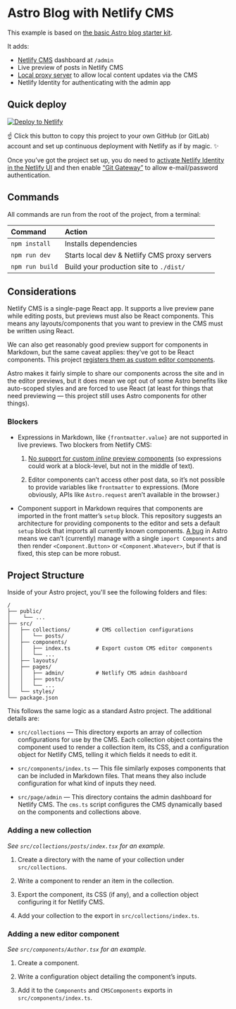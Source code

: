# Astro Blog with Netlify CMS

This example is based on [the basic Astro blog starter kit][starter].

It adds:

- [Netlify CMS][cms] dashboard at `/admin`
- Live preview of posts in Netlify CMS
- [Local proxy server][proxy] to allow local content updates via the CMS
- Netlify Identity for authenticating with the admin app

## Quick deploy

[![Deploy to Netlify](https://www.netlify.com/img/deploy/button.svg)][deploy]

☝️ Click this button to copy this project to your own GitHub (or GitLab)
account and set up continuous deployment with Netlify as if by magic. ✨

Once you’ve got the project set up, you do need to
[activate Netlify Identity in the Netlify UI][identity] and then enable
[“Git Gateway”][gateway] to allow e-mail/password authentication.

## Commands

All commands are run from the root of the project, from a terminal:

| Command         | Action                                       |
| :-------------- | :------------------------------------------- |
| `npm install`   | Installs dependencies                        |
| `npm run dev`   | Starts local dev & Netlify CMS proxy servers |
| `npm run build` | Build your production site to `./dist/`      |

## Considerations

Netlify CMS is a single-page React app. It supports a live preview pane while
editing posts, but previews must also be React components. This means any
layouts/components that you want to preview in the CMS must be written using
React.

We can also get reasonably good preview support for components in Markdown, but
the same caveat applies: they’ve got to be React components. This project
[registers them as custom editor components][editor-components].

Astro makes it fairly simple to share our components across the site and in the
editor previews, but it does mean we opt out of some Astro benefits like
auto-scoped styles and are forced to use React (at least for things that need
previewing — this project still uses Astro components for other things).

### Blockers

- Expressions in Markdown, like `{frontmatter.value}` are not supported in live
  previews. Two blockers from Netlify CMS:

  1. [No support for custom _inline_ preview components][cms5065] (so
     expressions could work at a block-level, but not in the middle of text).

  2. Editor components can’t access other post data, so it’s not possible to
     provide variables like `frontmatter` to expressions. (More obviously,
     APIs like `Astro.request` aren’t available in the browser.)

- Component support in Markdown requires that components are imported in the
  front matter’s `setup` block. This repository suggests an architecture for
  providing components to the editor and sets a default `setup` block that
  imports all currently known components. [A bug][astro2474] in Astro means we
  can’t (currently) manage with a single `import Components` and then render
  `<Component.Button>` or `<Component.Whatever>`, but if that is fixed, this
  step can be more robust.

## Project Structure

Inside of your Astro project, you'll see the following folders and files:

```
/
├── public/
│    └── ...
├── src/
│   ├── collections/        # CMS collection configurations
│   │   └── posts/
│   ├── components/
│   │   ├── index.ts        # Export custom CMS editor components
│   │   └── ...
│   ├── layouts/
│   ├── pages/
│   │   ├── admin/          # Netlify CMS admin dashboard
│   │   ├── posts/
│   │   └── ...
│   └── styles/
└── package.json
```

This follows the same logic as a standard Astro project. The additional details
are:

- `src/collections` — This directory exports an array of collection
  configurations for use by the CMS. Each collection object contains the
  component used to render a collection item, its CSS, and a configuration
  object for Netlify CMS, telling it which fields it needs to edit it.

- `src/components/index.ts` — This file similarly exposes components that can
  be included in Markdown files. That means they also include configuration
  for what kind of inputs they need.

- `src/page/admin` — This directory contains the admin dashboard for Netlify
  CMS. The `cms.ts` script configures the CMS dynamically based on the
  components and collections above.

### Adding a new collection

_See `src/collections/posts/index.tsx` for an example._

1. Create a directory with the name of your collection under `src/collections`.

2. Write a component to render an item in the collection.

3. Export the component, its CSS (if any), and a collection object configuring
   it for Netlify CMS.

4. Add your collection to the export in `src/collections/index.ts`.

### Adding a new editor component

_See `src/components/Author.tsx` for an example._

1. Create a component.

2. Write a configuration object detailing the component’s inputs.

3. Add it to the `Components` and `CMSComponents` exports in
   `src/components/index.ts`.

[starter]: astro.new/blog?on=github
[cms]: https://www.netlifycms.org/
[proxy]: https://www.netlifycms.org/docs/beta-features/#working-with-a-local-git-repository
[deploy]: https://app.netlify.com/start/deploy?repository=https://github.com/delucis/astro-netlify-cms
[identity]: https://docs.netlify.com/visitor-access/identity/
[gateway]: https://docs.netlify.com/visitor-access/git-gateway/
[editor-components]: https://www.netlifycms.org/docs/custom-widgets/#registereditorcomponent
[cms5065]: https://github.com/netlify/netlify-cms/issues/5065
[astro2474]: https://github.com/withastro/astro/issues/2474
